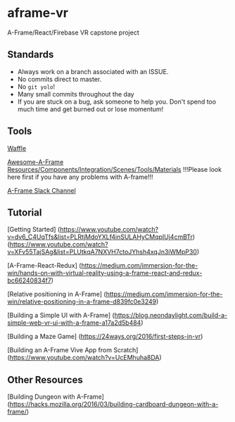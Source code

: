# aframe-vr
A-Frame/React/Firebase VR capstone project

## Standards
- Always work on a branch associated with an ISSUE.
- No commits direct to master.
- No `git yolo`!
- Many small commits throughout the day
- If you are stuck on a bug, ask someone to help you. Don't spend too much time and get burned out or lose momentum!

## Tools
[Waffle](https://waffle.io/aframe-capstone/aframe-vr-capstone)

[Awesome-A-Frame Resources/Components/Integration/Scenes/Tools/Materials](https://github.com/aframevr/awesome-aframe) !!!Please look here first if you have any problems with A-frame!!!

[A-Frame Slack Channel](https://aframevr-slack.herokuapp.com/)

## Tutorial 
[Getting Started]
(https://www.youtube.com/watch?v=dv6_C4UqTfs&list=PLRtjMdoYXLf4inSULAHyCMqpIUj4cmBTr)
(https://www.youtube.com/watch?v=XFv55TajSAg&list=PLUtkqA7NXVH7ctoJYhsh4xqJn3iWMpP30)

[A-Frame-React-Redux]
(https://medium.com/immersion-for-the-win/hands-on-with-virtual-reality-using-a-frame-react-and-redux-bc66240834f7)

[Relative positioning in A-Frame]
(https://medium.com/immersion-for-the-win/relative-positioning-in-a-frame-d839fc0e3249)

[Building a Simple UI with A-Frame]
(https://blog.neondaylight.com/build-a-simple-web-vr-ui-with-a-frame-a17a2d5b484)

[Building a Maze Game]
(https://24ways.org/2016/first-steps-in-vr)

[Building an A-Frame Vive App from Scratch]
(https://www.youtube.com/watch?v=UcEMhuha8DA)

## Other Resources 
[Building Dungeon with A-Frame]
(https://hacks.mozilla.org/2016/03/building-cardboard-dungeon-with-a-frame/)
